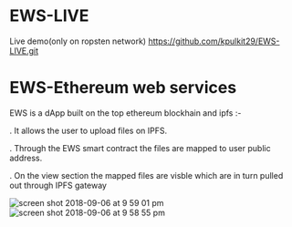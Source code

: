 # EWS-LIVE
Live demo(only on ropsten network) https://github.com/kpulkit29/EWS-LIVE.git
# EWS-Ethereum web services

EWS is a dApp built on the top ethereum blockhain and ipfs :-
   
   . It allows the user to upload files on IPFS.
   
   . Through the EWS smart contract the files are mapped to user public address.
   
   . On the view section the mapped files are visble which are in turn pulled out through IPFS gateway
   
   
![screen shot 2018-09-06 at 9 59 01 pm](https://user-images.githubusercontent.com/20151526/45177479-b898dc00-b230-11e8-989b-b36b06e37868.png)
![screen shot 2018-09-06 at 9 58 55 pm](https://user-images.githubusercontent.com/20151526/45177482-b898dc00-b230-11e8-83fc-3e5899080086.png)

